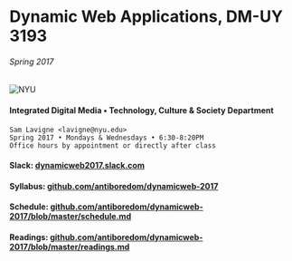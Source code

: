 # Dynamic Web Applications, DM-UY 3193

###### Spring 2017

![NYU](http://engineering.nyu.edu/files/tandon_long_color.png)

#### Integrated Digital Media • Technology, Culture & Society Department

    Sam Lavigne <lavigne@nyu.edu>
    Spring 2017 • Mondays & Wednesdays • 6:30-8:20PM
    Office hours by appointment or directly after class

#### Slack: [dynamicweb2017.slack.com](https://dynamicweb2017.slack.com/)

#### Syllabus: [github.com/antiboredom/dynamicweb-2017](http://github.com/antiboredom/dynamicweb-2017)

#### Schedule: [github.com/antiboredom/dynamicweb-2017/blob/master/schedule.md](http://github.com/antiboredom/dynamicweb-2017/blob/master/schedule.md)

#### Readings: [github.com/antiboredom/dynamicweb-2017/blob/master/readings.md](http://github.com/antiboredom/dynamicweb-2017/blob/master/readings.md)
